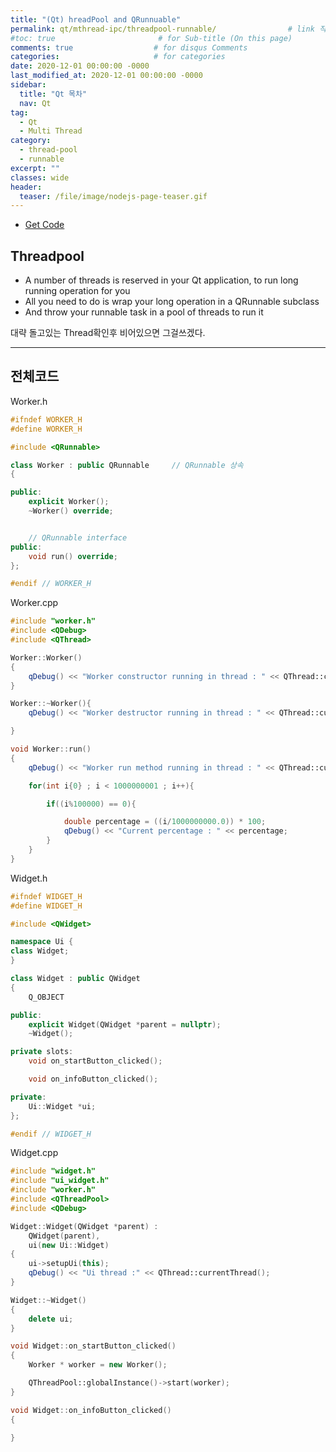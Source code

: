 ```yaml
---
title: "(Qt) hreadPool and QRunnuable"
permalink: qt/mthread-ipc/threadpool-runnable/                # link 직접 지정
#toc: true                       # for Sub-title (On this page)
comments: true                  # for disqus Comments
categories:                     # for categories
date: 2020-12-01 00:00:00 -0000
last_modified_at: 2020-12-01 00:00:00 -0000
sidebar:
  title: "Qt 목차"
  nav: Qt
tag:
  - Qt
  - Multi Thread
category:
  - thread-pool
  - runnable
excerpt: ""
classes: wide
header:
  teaser: /file/image/nodejs-page-teaser.gif
---
```


* [Get Code](https://github.com/EasyCoding-7/Qt-MultiThread-IPC-Example/tree/master/ThreadPool-Runnable)

## Threadpool

* A number of threads is reserved in your Qt application, to run long running operation for you
* All you need to do is wrap your long operation in a QRunnable subclass
* And throw your runnable task in a pool of threads to run it

대략 돌고있는 Thread확인후 비어있으면 그걸쓰겠다.

---

## 전체코드

Worker.h

```cpp
#ifndef WORKER_H
#define WORKER_H

#include <QRunnable>

class Worker : public QRunnable     // QRunnable 상속
{

public:
    explicit Worker();
    ~Worker() override;


    // QRunnable interface
public:
    void run() override;
};

#endif // WORKER_H
```

Worker.cpp

```cpp
#include "worker.h"
#include <QDebug>
#include <QThread>

Worker::Worker()
{
    qDebug() << "Worker constructor running in thread : " << QThread::currentThread();
}

Worker::~Worker(){
    qDebug() << "Worker destructor running in thread : " << QThread::currentThread();

}

void Worker::run()
{
    qDebug() << "Worker run method running in thread : " << QThread::currentThread();

    for(int i{0} ; i < 1000000001 ; i++){

        if((i%100000) == 0){

            double percentage = ((i/1000000000.0)) * 100;
            qDebug() << "Current percentage : " << percentage;
        }
    }
}
```

Widget.h

```cpp
#ifndef WIDGET_H
#define WIDGET_H

#include <QWidget>

namespace Ui {
class Widget;
}

class Widget : public QWidget
{
    Q_OBJECT

public:
    explicit Widget(QWidget *parent = nullptr);
    ~Widget();

private slots:
    void on_startButton_clicked();

    void on_infoButton_clicked();

private:
    Ui::Widget *ui;
};

#endif // WIDGET_H
```

Widget.cpp

```cpp
#include "widget.h"
#include "ui_widget.h"
#include "worker.h"
#include <QThreadPool>
#include <QDebug>

Widget::Widget(QWidget *parent) :
    QWidget(parent),
    ui(new Ui::Widget)
{
    ui->setupUi(this);
    qDebug() << "Ui thread :" << QThread::currentThread();
}

Widget::~Widget()
{
    delete ui;
}

void Widget::on_startButton_clicked()
{
    Worker * worker = new Worker();

    QThreadPool::globalInstance()->start(worker);
}

void Widget::on_infoButton_clicked()
{

}
```